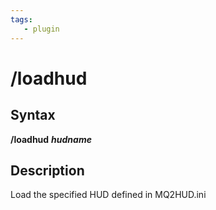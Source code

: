```yaml
---
tags:
   - plugin
---
```

# /loadhud

## Syntax

**/loadhud** _**hudname**_

## Description

Load the specified HUD defined in MQ2HUD.ini
